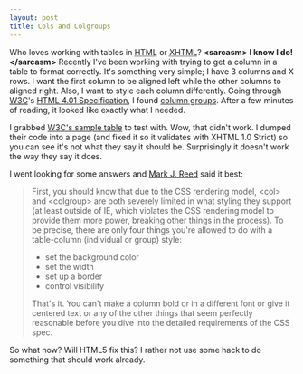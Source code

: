 ```yaml
---
layout: post
title: Cols and Colgroups
---
```


Who loves working with tables in <abbr title="Hypertext Markup Language">HTML</abbr> or <abbr title="Extensible HyperText Markup Language">XHTML</abbr>? **&lt;sarcasm&gt; I know I do! &lt;/sarcasm&gt;** Recently I've been working with trying to get a column in a table to format correctly. It's something very simple; I have 3 columns and X rows. I want the first column to be aligned left while the other columns to aligned right. Also, I want to style each column differently. Going through <acronym title="World Wide Web Consortium">[W3C][1]</acronym>'s [HTML 4.01 Specification][2], I found [column groups][3]. After a few minutes of reading, it looked like exactly what I needed.


I grabbed [W3C's sample table][4] to test with. Wow, that didn't work. I dumped their code into a page (and fixed it so it validates with XHTML 1.0 Strict) so you can see it's not what they say it should be. Surprisingly it doesn't work the way they say it does.


I went looking for some answers and [Mark J. Reed][5] said it best:

>First, you should know that due to the CSS rendering model, &lt;col> and &lt;colgroup> are both severely limited in what styling they support (at least outside of IE, which violates the CSS rendering model to provide them more power, breaking other things in the process). To be precise, there are only four things you're allowed to do with a table-column (individual or group) style:
>
>   - set the background color
>   - set the width
>   - set up a border
>   - control visibility
>
>That's it. You can't make a column bold or in a different font or give it centered text or any of the other things that seem perfectly reasonable before you dive into the detailed requirements of the CSS spec.

So what now? Will HTML5 fix this? I rather not use some hack to do something that should work already.

[1]: http://www.w3.org
[2]: http://www.w3.org/TR/html4 "HTML 4.01 Specification"
[3]: http://www.w3.org/TR/html4/struct/tables.html#h-11.2.4 "Column groups: the COLGROUP and COL elements"
[4]: http://www.w3.org/TR/html4/struct/tables.html#sample
[5]: http://archivist.incutio.com/viewlist/css-discuss/79793 (Styling tables with <code>&lt;colgroup&gt;</code> & &lt;col&gt;)
